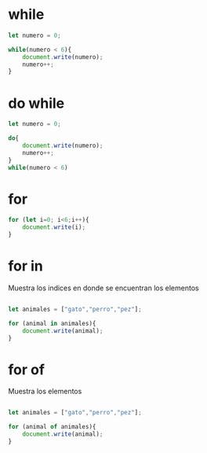 # while

```js
let numero = 0;

while(numero < 6){
    document.write(numero);
    numero++;
}
```

# do while

```js
let numero = 0;

do{
    document.write(numero);
    numero++;
}
while(numero < 6)
```

# for

```js
for (let i=0; i<6;i++){
    document.write(i);
}
```

# for in

Muestra los indices en donde se encuentran los elementos

```js

let animales = ["gato","perro","pez"];

for (animal in animales){
    document.write(animal);
}
```

# for of

Muestra los elementos

```js

let animales = ["gato","perro","pez"];

for (animal of animales){
    document.write(animal);
}
```